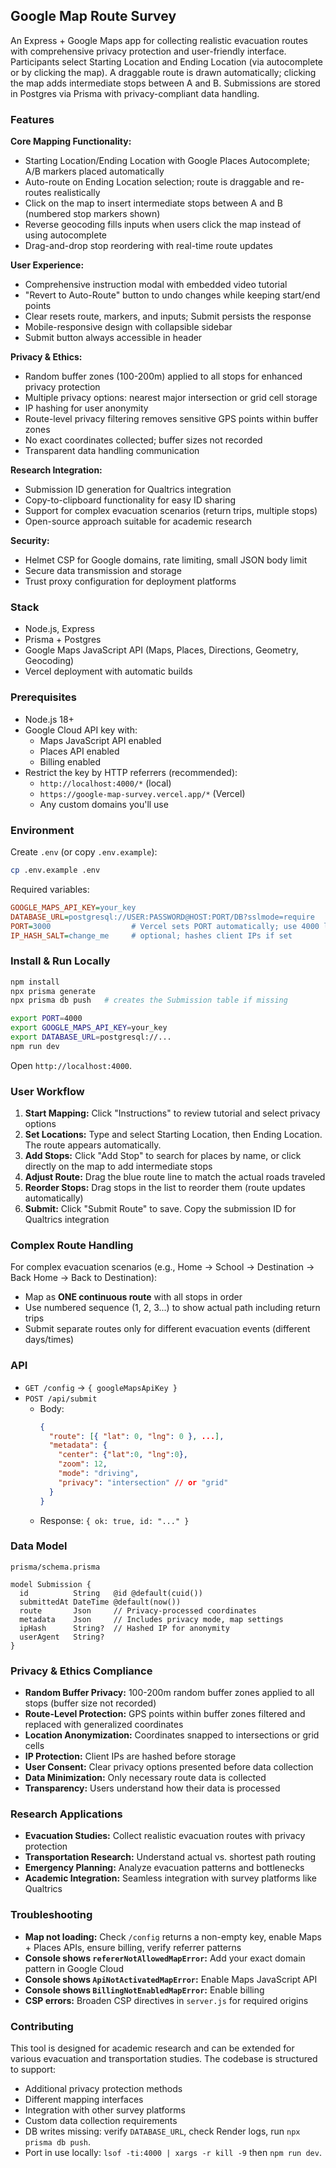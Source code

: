## Google Map Route Survey

An Express + Google Maps app for collecting realistic evacuation routes with comprehensive privacy protection and user-friendly interface. Participants select Starting Location and Ending Location (via autocomplete or by clicking the map). A draggable route is drawn automatically; clicking the map adds intermediate stops between A and B. Submissions are stored in Postgres via Prisma with privacy-compliant data handling.

### Features

**Core Mapping Functionality:**

- Starting Location/Ending Location with Google Places Autocomplete; A/B markers placed automatically
- Auto-route on Ending Location selection; route is draggable and re-routes realistically
- Click on the map to insert intermediate stops between A and B (numbered stop markers shown)
- Reverse geocoding fills inputs when users click the map instead of using autocomplete
- Drag-and-drop stop reordering with real-time route updates

**User Experience:**

- Comprehensive instruction modal with embedded video tutorial
- "Revert to Auto-Route" button to undo changes while keeping start/end points
- Clear resets route, markers, and inputs; Submit persists the response
- Mobile-responsive design with collapsible sidebar
- Submit button always accessible in header

**Privacy & Ethics:**

- Random buffer zones (100-200m) applied to all stops for enhanced privacy protection
- Multiple privacy options: nearest major intersection or grid cell storage
- IP hashing for user anonymity
- Route-level privacy filtering removes sensitive GPS points within buffer zones
- No exact coordinates collected; buffer sizes not recorded
- Transparent data handling communication

**Research Integration:**

- Submission ID generation for Qualtrics integration
- Copy-to-clipboard functionality for easy ID sharing
- Support for complex evacuation scenarios (return trips, multiple stops)
- Open-source approach suitable for academic research

**Security:**

- Helmet CSP for Google domains, rate limiting, small JSON body limit
- Secure data transmission and storage
- Trust proxy configuration for deployment platforms

### Stack

- Node.js, Express
- Prisma + Postgres
- Google Maps JavaScript API (Maps, Places, Directions, Geometry, Geocoding)
- Vercel deployment with automatic builds

### Prerequisites

- Node.js 18+
- Google Cloud API key with:
  - Maps JavaScript API enabled
  - Places API enabled
  - Billing enabled
- Restrict the key by HTTP referrers (recommended):
  - `http://localhost:4000/*` (local)
  - `https://google-map-survey.vercel.app/*` (Vercel)
  - Any custom domains you'll use

### Environment

Create `.env` (or copy `.env.example`):

```bash
cp .env.example .env
```

Required variables:

```ini
GOOGLE_MAPS_API_KEY=your_key
DATABASE_URL=postgresql://USER:PASSWORD@HOST:PORT/DB?sslmode=require
PORT=3000                  # Vercel sets PORT automatically; use 4000 locally if you prefer
IP_HASH_SALT=change_me     # optional; hashes client IPs if set
```

### Install & Run Locally

```bash
npm install
npx prisma generate
npx prisma db push   # creates the Submission table if missing

export PORT=4000
export GOOGLE_MAPS_API_KEY=your_key
export DATABASE_URL=postgresql://...
npm run dev
```

Open `http://localhost:4000`.

### User Workflow

1) **Start Mapping:** Click "Instructions" to review tutorial and select privacy options
2) **Set Locations:** Type and select Starting Location, then Ending Location. The route appears automatically.
3) **Add Stops:** Click "Add Stop" to search for places by name, or click directly on the map to add intermediate stops
4) **Adjust Route:** Drag the blue route line to match the actual roads traveled
5) **Reorder Stops:** Drag stops in the list to reorder them (route updates automatically)
6) **Submit:** Click "Submit Route" to save. Copy the submission ID for Qualtrics integration

### Complex Route Handling

For complex evacuation scenarios (e.g., Home → School → Destination → Back Home → Back to Destination):

- Map as **ONE continuous route** with all stops in order
- Use numbered sequence (1, 2, 3...) to show actual path including return trips
- Submit separate routes only for different evacuation events (different days/times)

### API

- `GET /config` → `{ googleMapsApiKey }`
- `POST /api/submit`
  - Body:
    ```json
    {
      "route": [{ "lat": 0, "lng": 0 }, ...],
      "metadata": { 
        "center": {"lat":0, "lng":0}, 
        "zoom": 12, 
        "mode": "driving",
        "privacy": "intersection" // or "grid"
      }
    }
    ```
  - Response: `{ ok: true, id: "..." }`

### Data Model

`prisma/schema.prisma`

```prisma
model Submission {
  id          String   @id @default(cuid())
  submittedAt DateTime @default(now())
  route       Json     // Privacy-processed coordinates
  metadata    Json     // Includes privacy mode, map settings
  ipHash      String?  // Hashed IP for anonymity
  userAgent   String?
}
```

### Privacy & Ethics Compliance

- **Random Buffer Privacy:** 100-200m random buffer zones applied to all stops (buffer size not recorded)
- **Route-Level Protection:** GPS points within buffer zones filtered and replaced with generalized coordinates
- **Location Anonymization:** Coordinates snapped to intersections or grid cells
- **IP Protection:** Client IPs are hashed before storage
- **User Consent:** Clear privacy options presented before data collection
- **Data Minimization:** Only necessary route data is collected
- **Transparency:** Users understand how their data is processed

### Research Applications

- **Evacuation Studies:** Collect realistic evacuation routes with privacy protection
- **Transportation Research:** Understand actual vs. shortest path routing
- **Emergency Planning:** Analyze evacuation patterns and bottlenecks
- **Academic Integration:** Seamless integration with survey platforms like Qualtrics

### Troubleshooting

- **Map not loading:** Check `/config` returns a non-empty key, enable Maps + Places APIs, ensure billing, verify referrer patterns
- **Console shows `refererNotAllowedMapError`:** Add your exact domain pattern in Google Cloud
- **Console shows `ApiNotActivatedMapError`:** Enable Maps JavaScript API
- **Console shows `BillingNotEnabledMapError`:** Enable billing
- **CSP errors:** Broaden CSP directives in `server.js` for required origins

### Contributing

This tool is designed for academic research and can be extended for various evacuation and transportation studies. The codebase is structured to support:

- Additional privacy protection methods
- Different mapping interfaces
- Integration with other survey platforms
- Custom data collection requirements
- DB writes missing: verify `DATABASE_URL`, check Render logs, run `npx prisma db push`.
- Port in use locally: `lsof -ti:4000 | xargs -r kill -9` then `npm run dev`.
